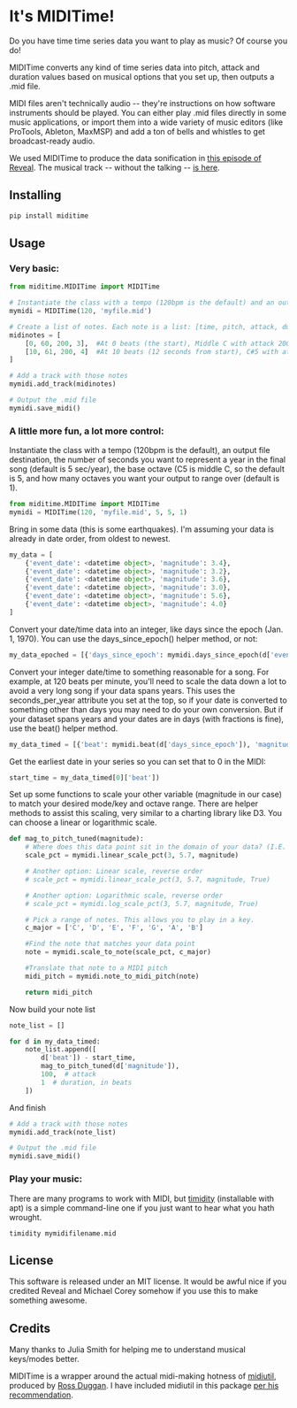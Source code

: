 It's MIDITime!
=======================

Do you have time time series data you want to play as music? Of course you do!

MIDITime converts any kind of time series data into pitch, attack and duration values based on musical options that you set up, then outputs a .mid file.

MIDI files aren't technically audio -- they're instructions on how software instruments should be played. You can either play .mid files directly in some music applications, or import them into a wide variety of music editors (like ProTools, Ableton, MaxMSP) and add a ton of bells and whistles to get broadcast-ready audio.

We used MIDITime to produce the data sonification in [this episode of Reveal](https://www.revealnews.org/episodes/power-struggle-the-perilous-price-of-americas-energy-boom/#segment-oklahomas-man-made-earthquakes). The musical track -- without the talking -- [is here](https://www.revealnews.org/article/listen-to-the-music-of-seismic-activity-in-oklahoma/).

Installing
----------

```python
pip install miditime
```

Usage
----------

### Very basic:
```python
from miditime.MIDITime import MIDITime

# Instantiate the class with a tempo (120bpm is the default) and an output file destination.
mymidi = MIDITime(120, 'myfile.mid')

# Create a list of notes. Each note is a list: [time, pitch, attack, duration]
midinotes = [
    [0, 60, 200, 3],  #At 0 beats (the start), Middle C with attack 200, for 3 beats
    [10, 61, 200, 4]  #At 10 beats (12 seconds from start), C#5 with attack 200, for 4 beats
]

# Add a track with those notes
mymidi.add_track(midinotes)

# Output the .mid file
mymidi.save_midi()

```

### A little more fun, a lot more control:

Instantiate the class with a tempo (120bpm is the default), an output file destination,  the number of seconds you want to represent a year in the final song (default is 5 sec/year), the base octave (C5 is middle C, so the default is 5, and how many octaves you want your output to range over (default is 1).

```python
from miditime.MIDITime import MIDITime
mymidi = MIDITime(120, 'myfile.mid', 5, 5, 1)
```

Bring in some data (this is some earthquakes). I'm assuming your data is already in date order, from oldest to newest.
```python
my_data = [
    {'event_date': <datetime object>, 'magnitude': 3.4},
    {'event_date': <datetime object>, 'magnitude': 3.2},
    {'event_date': <datetime object>, 'magnitude': 3.6},
    {'event_date': <datetime object>, 'magnitude': 3.0},
    {'event_date': <datetime object>, 'magnitude': 5.6},
    {'event_date': <datetime object>, 'magnitude': 4.0}
]
```

Convert your date/time data into an integer, like days since the epoch (Jan. 1, 1970). You can use the days_since_epoch() helper method, or not:

```python
my_data_epoched = [{'days_since_epoch': mymidi.days_since_epoch(d['event_date']), 'magnitude': d['magnitude']} for d in my_data]
```

Convert your integer date/time to something reasonable for a song. For example, at 120 beats per minute, you'll need to scale the data down a lot to avoid a very long song if your data spans years. This uses the seconds_per_year attribute you set at the top, so if your date is converted to something other than days you may need to do your own conversion. But if your dataset spans years and your dates are in days (with fractions is fine), use the beat() helper method.

```python
my_data_timed = [{'beat': mymidi.beat(d['days_since_epoch']), 'magnitude': d['magnitude']} for d in my_data_epoched]
```

Get the earliest date in your series so you can set that to 0 in the MIDI:

```python
start_time = my_data_timed[0]['beat'])
```

Set up some functions to scale your other variable (magnitude in our case) to match your desired mode/key and octave range. There are helper methods to assist this scaling, very similar to a charting library like D3. You can choose a linear or logarithmic scale.

```python
def mag_to_pitch_tuned(magnitude):
    # Where does this data point sit in the domain of your data? (I.E. the min magnitude is 3, the max in 5.6). In this case the optional 'True' means the scale is reversed, so the highest value will return the lowest percentage.
    scale_pct = mymidi.linear_scale_pct(3, 5.7, magnitude)

    # Another option: Linear scale, reverse order
    # scale_pct = mymidi.linear_scale_pct(3, 5.7, magnitude, True)

    # Another option: Logarithmic scale, reverse order
    # scale_pct = mymidi.log_scale_pct(3, 5.7, magnitude, True)

    # Pick a range of notes. This allows you to play in a key.
    c_major = ['C', 'D', 'E', 'F', 'G', 'A', 'B']

    #Find the note that matches your data point
    note = mymidi.scale_to_note(scale_pct, c_major)

    #Translate that note to a MIDI pitch
    midi_pitch = mymidi.note_to_midi_pitch(note)

    return midi_pitch
```

Now build your note list

```python
note_list = []

for d in my_data_timed:
    note_list.append([
        d['beat']) - start_time,
        mag_to_pitch_tuned(d['magnitude']),
        100,  # attack
        1  # duration, in beats
    ])
```

And finish

```python
# Add a track with those notes
mymidi.add_track(note_list)

# Output the .mid file
mymidi.save_midi()

```

### Play your music:
There are many programs to work with MIDI, but [timidity](http://sourceforge.net/projects/timidity/) (installable with apt) is a simple command-line one if you just want to hear what you hath wrought.

```
timidity mymidifilename.mid
```

License
----------

This software is released under an MIT license. It would be awful nice if you credited Reveal and Michael Corey somehow if you use this to make something awesome.

Credits
----------

Many thanks to Julia Smith for helping me to understand musical keys/modes better.

MIDITime is a wrapper around the actual midi-making hotness of [midiutil](https://github.com/duggan/midiutil), produced by [Ross Duggan](https://github.com/duggan). I have included midiutil in this package [per his recommendation](https://github.com/duggan/midiutil/blob/master/README.txt).

